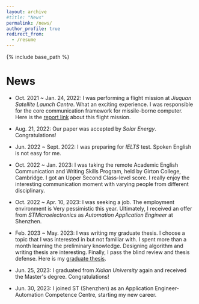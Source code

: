 ```yaml
---
layout: archive
#title: "News"
permalink: /news/
author_profile: true
redirect_from:
  - /resume
---
```


{% include base_path %}

News
======
* Oct. 2021 ~ Jan. 24, 2022: I was performing a flight mission at _Jiuquan Satellite Launch Centre_. What an exciting experience. I was responsible for the core communication framework for missile-borne computer. Here is the [report link](https://www.guancha.cn/industry-science/2022_01_24_623388.shtml) about this flight mission.

<!--
* Feb. 2022 ~ May 2022: I was writing my first journal paper. This project had been done since Oct. 2020. It is hard to write a paper in English.
-->

* Aug. 21, 2022: Our paper was accepted by _Solar Energy_. Congratulations!

* Jun. 2022 ~ Sept. 2022: I was preparing for _IELTS_ test. Spoken English is not easy for me.

* Oct. 2022 ~ Jan. 2023: I was taking the remote Academic English Communication and Writing Skills Program, held by Girton College, Cambridge. I got an Upper Second Class-level score. I really enjoy the interesting communication moment with varying people from different disciplinary. 

* Oct. 2022 ~ Apr. 10, 2023: I was seeking a job. The employment environment is Very pessimistic this year. Ultimately,  I received an offer from _STMicroelectronics_ as _Automation Application Engineer_ at Shenzhen. <!--, rather than research institutes.-->

* Feb. 2023 ~ May. 2023: I was writing my graduate thesis. I choose a topic that I was interested in but not familiar with. I spent more than a month learning the preliminary knowledge. Designing algorithm and writing thesis are interesting. Finally, I pass the blind review and thesis defense. Here is my [graduate thesis](../paper/v2.0.17-基于扰动压缩感知的光伏电池表面缺陷抗噪声检测技术研究(最终签名版).pdf).

<!--
* May. 2023 ~ Now: Considering where I will be, what I want to be 
-->
* Jun. 25, 2023: I graduated from _Xidian University_ again and received the Master's degree. Congratulations!

* Jun. 30, 2023: I joined ST (Shenzhen) as an Application Engineer-Automation Competence Centre, starting my new career.
